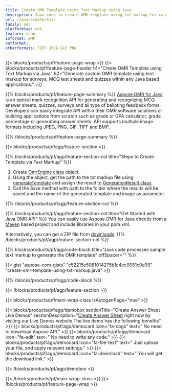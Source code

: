 ```yaml
---
title: Create OMR Template using Text Markup using Java
description: Java code to create OMR template using txt markup for cases like Answer Sheet Images or MCQ Answer Sheets 
url: /java/create/txt/
family: omr
platformtag: net
feature: scan
informat: BMP
outformat:
otherformats: TIFF JPEG GIF PNG
---
```

{{< blocks/products/pf/feature-page-wrap >}}
{{< blocks/products/pf/feature-page-header h1="Create OMR Template using Text Markup via Java" h2="Generate custom OMR template using text markup for surveys, MCQ test sheets and quizzes within any Java based applications." >}}

{{% blocks/products/pf/feature-page-summary %}}
[Aspose.OMR for Java](https://products.aspose.com/omr/java/) is an optical mark recognition API for generating and recognizing MCQ answer sheets, quizzes, surveys and all type of balloting feedback forms. Developers can easily integrate API within their OMR software solutions or building applications from scratch such as grade or GPA calculator, grade percentage or generating answer sheets. API supports multiple image formats including JPEG, PNG, GIF, TIFF and BMP.

{{% /blocks/products/pf/feature-page-summary  %}}

{{< blocks/products/pf/agp/feature-section >}}

{{% blocks/products/pf/agp/feature-section-col title="Steps to Create Template via Text Markup" %}}
1. Create [OmrEngine class](https://apireference.aspose.com/omr/java/com.aspose.omr/OmrEngine#generateTemplate-java.lang.String-) object.
2. Using the object, get the path to the txt markup file using [generateTemplate](https://apireference.aspose.com/java/omr/com.aspose.omr/OmrEngine#generateTemplate-java.lang.String-) and assign the result to [GenerationResult class](https://apireference.aspose.com/omr/java/com.aspose.omr/GenerationResult).
3. Call the Save method with path to the folder where the results will be saved and the name of the generated template and image as parameter. 

{{% /blocks/products/pf/agp/feature-section-col %}}

{{% blocks/products/pf/agp/feature-section-col title="Get Started with Java OMR API" %}}
You can easily use Aspose.OMR for Java directly from a [Maven](https://repository.aspose.com/webapp/#/artifacts/browse/tree/General/repo/com/aspose/aspose-omr) based project and include libraries in your pom.xml.

Alternatively, you can get a ZIP file from [downloads](https://downloads.aspose.com/total/java).
{{% /blocks/products/pf/agp/feature-section-col %}}

{{% blocks/products/pf/agp/code-block title="Java code processes sample text markup to generate the OMR template" offSpacer="" %}}

{{< gist "aspose-com-gists" "c52215e5081014275b1c4cc0051c0e99" "create-omr-template-using-txt-markup.java" >}}

{{% /blocks/products/pf/agp/code-block %}}

{{< /blocks/products/pf/agp/feature-section >}}

{{< blocks/products/pf/main-wrap-class isAutogenPage="true" >}}

{{< blocks/products/pf/agp/demobox sectionTitle="Create Answer Sheet Live Demos" sectionDescription="[Create Answer Sheet](https://products.aspose.app/omr/create-answer-sheet) right now by visiting our Live Demos website.The live demo has the following benefits" >}}
        {{< blocks/products/pf/agp/democard icon="fa-cogs" text=" No need to download Aspose API." >}}
        {{< blocks/products/pf/agp/democard icon="fa-edit" text=" No need to write any code." >}}
        {{< blocks/products/pf/agp/democard icon="fa-file-text" text=" Just upload your file, and apply relevant settings." >}}
        {{< blocks/products/pf/agp/democard icon="fa-download" text=" You will get the download link." >}}
		
{{< /blocks/products/pf/agp/demobox >}}

{{< /blocks/products/pf/main-wrap-class >}}
{{< /blocks/products/pf/feature-page-wrap >}}